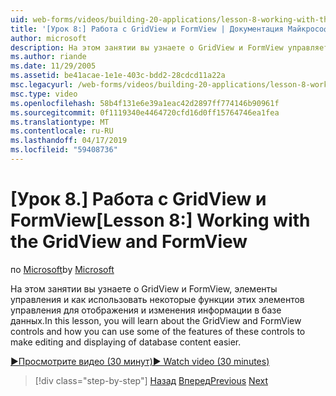 ```yaml
---
uid: web-forms/videos/building-20-applications/lesson-8-working-with-the-gridview-and-formview
title: '[Урок 8:] Работа с GridView и FormView | Документация Майкрософт'
author: microsoft
description: На этом занятии вы узнаете о GridView и FormView управляет, и как использовать некоторые функции этих элементов управления для отображения и изменения отобра...
ms.author: riande
ms.date: 11/29/2005
ms.assetid: be41acae-1e1e-403c-bdd2-28cdcd11a22a
msc.legacyurl: /web-forms/videos/building-20-applications/lesson-8-working-with-the-gridview-and-formview
msc.type: video
ms.openlocfilehash: 58b4f131e6e39a1eac42d2897ff774146b90961f
ms.sourcegitcommit: 0f1119340e4464720cfd16d0ff15764746ea1fea
ms.translationtype: MT
ms.contentlocale: ru-RU
ms.lasthandoff: 04/17/2019
ms.locfileid: "59408736"
---
```

# <a name="lesson-8-working-with-the-gridview-and-formview"></a><span data-ttu-id="0d273-103">[Урок 8.] Работа с GridView и FormView</span><span class="sxs-lookup"><span data-stu-id="0d273-103">[Lesson 8:] Working with the GridView and FormView</span></span>

<span data-ttu-id="0d273-104">по [Microsoft](https://github.com/microsoft)</span><span class="sxs-lookup"><span data-stu-id="0d273-104">by [Microsoft](https://github.com/microsoft)</span></span>

<span data-ttu-id="0d273-105">На этом занятии вы узнаете о GridView и FormView, элементы управления и как использовать некоторые функции этих элементов управления для отображения и изменения информации в базе данных.</span><span class="sxs-lookup"><span data-stu-id="0d273-105">In this lesson, you will learn about the GridView and FormView controls and how you can use some of the features of these controls to make editing and displaying of database content easier.</span></span>

[<span data-ttu-id="0d273-106">&#9654;Просмотрите видео (30 минут)</span><span class="sxs-lookup"><span data-stu-id="0d273-106">&#9654; Watch video (30 minutes)</span></span>](https://channel9.msdn.com/Blogs/ASP-NET-Site-Videos/lesson-8-working-with-the-gridview-and-formview)

> [!div class="step-by-step"]
> <span data-ttu-id="0d273-107">[Назад](lesson-7-databinding-to-user-interface-controls.md)
> [Вперед](watch-aspnet-development-in-action.md)</span><span class="sxs-lookup"><span data-stu-id="0d273-107">[Previous](lesson-7-databinding-to-user-interface-controls.md)
[Next](watch-aspnet-development-in-action.md)</span></span>
